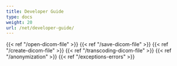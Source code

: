 ```yaml
---
title: Developer Guide
type: docs
weight: 20
url: /net/developer-guide/
---
```


{{< ref "/open-dicom-file" >}}
{{< ref "/save-dicom-file" >}}
{{< ref "/create-dicom-file" >}}
{{< ref "/transcoding-dicom-file" >}}
{{< ref "/anonymization" >}}
{{< ref "/exceptions-errors" >}}
